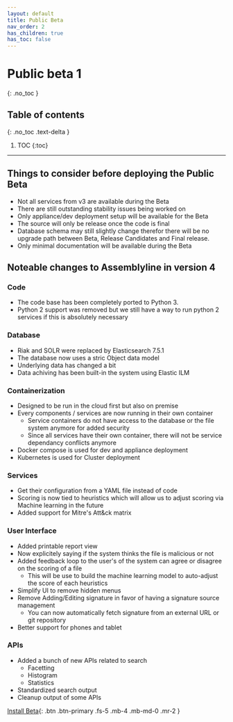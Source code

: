 ```yaml
---
layout: default
title: Public Beta
nav_order: 2
has_children: true
has_toc: false
---
```


# Public beta 1
{: .no_toc }

## Table of contents
{: .no_toc .text-delta }

1. TOC
{:toc}

---

## Things to consider before deploying the Public Beta

- Not all services from v3 are available during the Beta
- There are still outstanding stability issues being worked on
- Only appliance/dev deployment setup will be available for the Beta
- The source will only be release once the code is final 
- Database schema may still slightly change therefor there will be no upgrade path between Beta, Release Candidates and Final release.
- Only minimal documentation will be available during the Beta

## Noteable changes to Assemblyline in version 4

### Code

- The code base has been completely ported to Python 3. 
- Python 2 support was removed but we still have a way to run python 2 services if this is absolutely necessary

### Database

- Riak and SOLR were replaced by Elasticsearch 7.5.1 
- The database now uses a stric Object data model
- Underlying data has changed a bit
- Data achiving has been built-in the system using Elastic ILM 

### Containerization

- Designed to be run in the cloud first but also on premise
- Every components / services are now running in their own container 
    - Service containers do not have access to the database or the file system anymore for added security
    - Since all services have their own container, there will not be service dependancy conflicts anymore
- Docker compose is used for dev and appliance deployment 
- Kubernetes is used for Cluster deployment

### Services
    
- Get their configuration from a YAML file instead of code
- Scoring is now tied to heuristics which will allow us to adjust scoring via Machine learning in the future
- Added support for Mitre's Att&ck matrix 

### User Interface

- Added printable report view
- Now explicitely saying if the system thinks the file is malicious or not
- Added feedback loop to the user's of the system can agree or disagree on the scoring of a file
    - This will be use to build the machine learning model to auto-adjust the score of each heuristics
- Simplify UI to remove hidden menus
- Remove Adding/Editing signature in favor of having a signature source management
    - You can now automatically fetch signature from an external URL or git repository
- Better support for phones and tablet 

### APIs

- Added a bunch of new APIs related to search
    - Facetting
    - Histogram 
    - Statistics
- Standardized search output
- Cleanup output of some APIs

[Install Beta](./docs/public_beta/install.html){: .btn .btn-primary .fs-5 .mb-4 .mb-md-0 .mr-2 }

